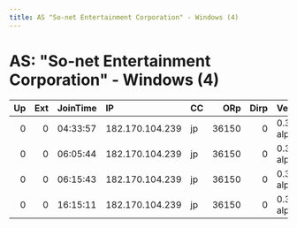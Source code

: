 ```yaml
---
title: AS "So-net Entertainment Corporation" - Windows (4)
---
```


# AS: "So-net Entertainment Corporation" - Windows (4)

|   Up |   Ext | JoinTime   | IP              | CC   |   ORp |   Dirp | Version       | Contact   | Nickname   |   eFamMembers |
|-----:|------:|:-----------|:----------------|:-----|------:|-------:|:--------------|:----------|:-----------|--------------:|
|    0 |     0 | 04:33:57   | 182.170.104.239 | jp   | 36150 |      0 | 0.3.2.2-alpha | None      | default    |             1 |
|    0 |     0 | 06:05:44   | 182.170.104.239 | jp   | 36150 |      0 | 0.3.2.2-alpha | None      | default    |             1 |
|    0 |     0 | 06:15:43   | 182.170.104.239 | jp   | 36150 |      0 | 0.3.2.2-alpha | None      | default    |             1 |
|    0 |     0 | 16:15:11   | 182.170.104.239 | jp   | 36150 |      0 | 0.3.2.2-alpha | None      | default    |             1 |
